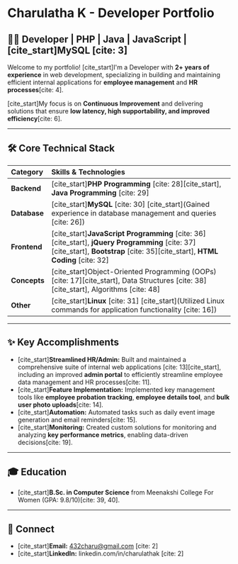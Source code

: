 # Charulatha K - Developer Portfolio

## 👩‍💻 Developer | PHP | Java | JavaScript | [cite_start]MySQL [cite: 3]

Welcome to my portfolio! [cite_start]I'm a Developer with **2+ years of experience** in web development, specializing in building and maintaining efficient internal applications for **employee management** and **HR processes**[cite: 4].

[cite_start]My focus is on **Continuous Improvement** and delivering solutions that ensure **low latency, high supportability, and improved efficiency**[cite: 6].

---

## 🛠️ Core Technical Stack

| Category | Skills & Technologies |
| :--- | :--- |
| **Backend** | [cite_start]**PHP Programming** [cite: 28][cite_start], **Java Programming** [cite: 29] |
| **Database** | [cite_start]**MySQL** [cite: 30] [cite_start](Gained experience in database management and queries [cite: 26]) |
| **Frontend** | [cite_start]**JavaScript Programming** [cite: 36][cite_start], **jQuery Programming** [cite: 37][cite_start], **Bootstrap** [cite: 35][cite_start], **HTML Coding** [cite: 32] |
| **Concepts** | [cite_start]Object-Oriented Programming (OOPs) [cite: 17][cite_start], Data Structures [cite: 38][cite_start], Algorithms [cite: 48] |
| **Other** | [cite_start]**Linux** [cite: 31] [cite_start](Utilized Linux commands for application functionality [cite: 16]) |

---

## ✨ Key Accomplishments

* [cite_start]**Streamlined HR/Admin:** Built and maintained a comprehensive suite of internal web applications [cite: 13][cite_start], including an improved **admin portal** to efficiently streamline employee data management and HR processes[cite: 11].
* [cite_start]**Feature Implementation:** Implemented key management tools like **employee probation tracking**, **employee details tool**, and **bulk user photo uploads**[cite: 14].
* [cite_start]**Automation:** Automated tasks such as daily event image generation and email reminders[cite: 15].
* [cite_start]**Monitoring:** Created custom solutions for monitoring and analyzing **key performance metrics**, enabling data-driven decisions[cite: 19].

---

## 🎓 Education

* [cite_start]**B.Sc. in Computer Science** from Meenakshi College For Women (GPA: 9.8/10)[cite: 39, 40].

---

## 🔗 Connect

* [cite_start]**Email:** 432charu@gmail.com [cite: 2]
* [cite_start]**LinkedIn:** linkedin.com/in/charulathak [cite: 2]
